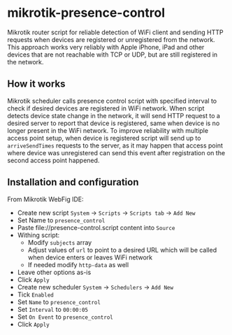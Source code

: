 # mikrotik-presence-control
Mikrotik router script for reliable detection of WiFi client and sending HTTP requests when devices are registered or unregistered from the network. 
This approach works very reliably with Apple iPhone, iPad and other devices that are not reachable with TCP or UDP, but are still registered in the network. 

## How it works

Mikrotik scheduler calls presence control script with specified interval to check if desired devices are registered in WiFi network. 
When script detects device state change in the network, it will send HTTP request to a desired server to report that device is registered, same when device is no longer present in the WiFi network. 
To improve reliability with multiple access point setup, when device is registered script will send up to `arriveSendTimes` requests to the server, as it may happen that access point where device was unregistered can send this event after registration on the second access point happened. 

## Installation and configuration

From Mikrotik WebFig IDE:
* Create new script `System` -> `Scripts` -> `Scripts tab` -> `Add New`
* Set Name to `presence_control`
* Paste file://presence-control.script content into `Source`
* Withing script:
  * Modify `subjects` array
  * Adjust values of `url` to point to a desired URL which will be called when device enters or leaves WiFi network
  * If needed modify `http-data` as well
* Leave other options as-is
* Click `Apply`
* Create new scheduler `System` -> `Schedulers` -> `Add New`
* Tick `Enabled`
* Set `Name` to `presence_control`
* Set `Interval` to `00:00:05`
* Set `On Event` to `presence_control`
* Click `Apply`
